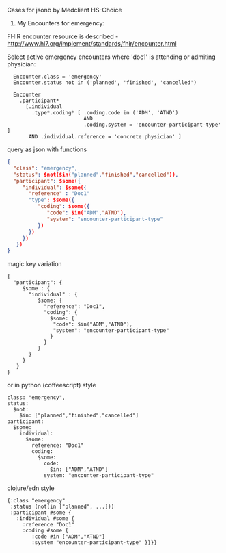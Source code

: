 Cases for jsonb by Medclient HS-Choice


1. My Encounters for emergency:

FHIR encounter resource is described - http://www.hl7.org/implement/standards/fhir/encounter.html


Select active emergency encounters where 'doc1' is attending or admiting physician:

```
  Encounter.class = 'emergency'
  Encounter.status not in ('planned', 'finished', 'cancelled')

  Encounter
    .participant*
      [.individual
        .type*.coding* [ .coding.code in ('ADM', 'ATND')
                         AND
                         .coding.system = 'encounter-participant-type' ]
       AND .individual.reference = 'concrete physician' ]
```

query as json with functions

```json
{
  "class": "emergency",
  "status": $not($in("planned","finished","cancelled")),
  "participant": $some({
     "individual": $some({
       "reference" : "Doc1"
       "type": $some({
          "coding": $some({
             "code": $in("ADM","ATND"),
             "system": "encounter-participant-type"
          })
       })
     })
   })
}

```

magic key variation


```
{
  "participant": {
     $some : {
       "individual" : {
          $some: {
            "reference": "Doc1",
            "coding": {
              $some: {
               "code": $in("ADM","ATND"),
               "system": "encounter-participant-type"
              }
            }
          }
       }
     }
   }
}
```

or in python (coffeescript) style

```
class: "emergency",
status:
  $not:
    $in: ["planned","finished","cancelled"]
participant:
  $some:
    individual:
      $some:
        reference: "Doc1"
        coding:
          $some:
            code:
              $in: ["ADM","ATND"]
            system: "encounter-participant-type"
```

clojure/edn style

```
{:class "emergency"
 :status (not(in ["planned", ...]))
 :participant #some {
   :individual #some {
     :reference "Doc1"
     :coding #some {
        :code #in ["ADM","ATND"]
        :system "encounter-participant-type" }}}}
```
